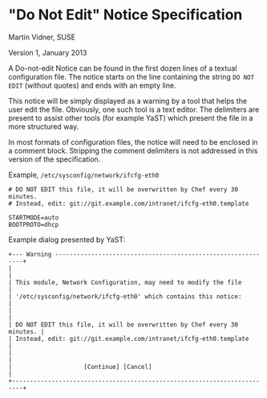 "Do Not Edit" Notice Specification
==================================

Martin Vidner, SUSE

Version 1, January 2013

A Do-not-edit Notice can be found in the first dozen lines of a textual
configuration file. The notice starts on the line containing the string
`DO NOT EDIT` (without quotes) and ends with an empty line.

This notice will be simply displayed as a warning by a tool that helps the
user edit the file. Obviously, one such tool is a text editor. The delimiters
are present to assist other tools (for example YaST) which present the file in
a more structured way.

In most formats of configuration files, the notice will need to be enclosed in
a comment block. Stripping the comment delimiters is not addressed in this
version of the specification.

Example, `/etc/sysconfig/network/ifcfg-eth0`

    # DO NOT EDIT this file, it will be overwritten by Chef every 30 minutes.
    # Instead, edit: git://git.example.com/intranet/ifcfg-eth0.template
    
    STARTMODE=auto
    BOOTPROTO=dhcp

Example dialog presented by YaST:

    +--- Warning -------------------------------------------------------------+
    |                                                                         |
    | This module, Network Configuration, may need to modify the file         | 
    | '/etc/sysconfig/network/ifcfg-eth0' which contains this notice:         |
    |                                                                         |
    | DO NOT EDIT this file, it will be overwritten by Chef every 30 minutes. |
    | Instead, edit: git://git.example.com/intranet/ifcfg-eth0.template       |
    |                                                                         |
    |                    [Continue] [Cancel]                                  |
    +-------------------------------------------------------------------------+
